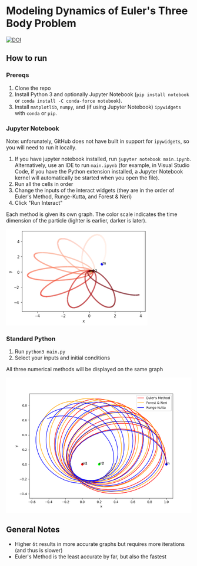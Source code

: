 # Modeling Dynamics of Euler's Three Body Problem

[![DOI](https://zenodo.org/badge/294831403.svg)](https://zenodo.org/badge/latestdoi/294831403)

## How to run

### Prereqs

1. Clone the repo
2. Install Python 3 and optionally Jupyter Notebook (`pip install notebook` or
`conda install -C conda-force notebook`).
3. Install `matplotlib`, `numpy`, and (if using Jupyter Notebook) `ipywidgets`
with `conda` or `pip`.

### Jupyter Notebook

Note: unforunately, GitHub does not have built in support for `ipywidgets`, so
you will need to run it locally.

1. If you have jupyter notebook installed, run `jupyter notebook main.ipynb`.
Alternatively, use an IDE to run `main.ipynb` (for example, in Visual Studio
Code, if you have the Python extension installed, a Jupyter Notebook kernel will
automatically be started when you open the file).
2. Run all the cells in order
3. Change the inputs of the interact widgets (they are in the order of Euler's
Method, Runge-Kutta, and Forest & Neri)
4. Click "Run Interact"

Each method is given its own graph. The color scale indicates the time dimension
of the particle (lighter is earlier, darker is later).

![Jupyter Example](images/Jupyter%20Ex.png)

### Standard Python

1. Run `python3 main.py`
2. Select your inputs and initial conditions

All three numerical methods will be displayed on the same graph

![Standard Example](images/Overlay%20400%200.005.png)

## General Notes

* Higher `δt` results in more accurate graphs but requires more iterations (and
thus is slower)
* Euler's Method is the least accurate by far, but also the fastest
